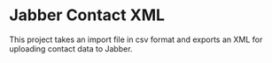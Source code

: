 # Jabber Contact XML

This project takes an import file in csv format and exports an XML for uploading contact data to Jabber.
